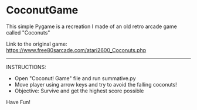 # CoconutGame

This simple Pygame is a recreation I made of an old retro arcade game called "Coconuts"

Link to the original game: https://www.free80sarcade.com/atari2600_Coconuts.php
***
INSTRUCTIONS:
- Open "Coconut! Game" file and run summative.py 
- Move player using arrow keys and try to avoid the falling coconuts!
- Objective: Survive and get the highest score possible

Have Fun!

